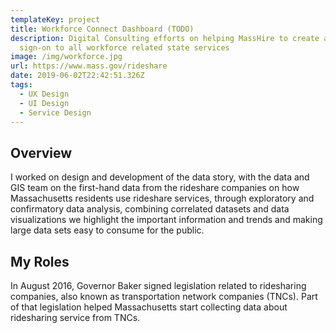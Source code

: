 ```yaml
---
templateKey: project
title: Workforce Connect Dashboard (TODO)
description: Digital Consulting efforts on helping MassHire to create a single
  sign-on to all workforce related state services
image: /img/workforce.jpg
url: https://www.mass.gov/rideshare
date: 2019-06-02T22:42:51.326Z
tags:
  - UX Design
  - UI Design
  - Service Design
---
```

## Overview

I worked on design and development of the data story, with the data and GIS team on the first-hand data from the rideshare companies on how Massachusetts residents use rideshare services, through exploratory and confirmatory data analysis, combining correlated datasets and data visualizations we highlight the important information and trends and making large data sets easy to consume for the public.

## My Roles

In August 2016, Governor Baker signed legislation related to ridesharing companies, also known as transportation network companies (TNCs). Part of that legislation helped Massachusetts start collecting data about ridesharing service from TNCs.
